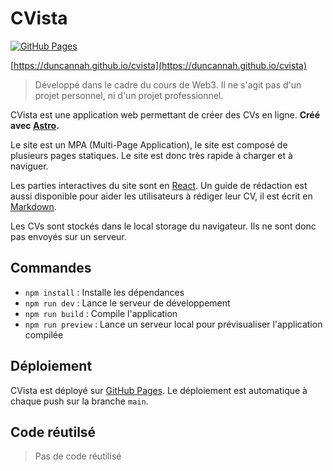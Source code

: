 # CVista

[![GitHub Pages](https://img.shields.io/github/deployments/duncannah/CVista/github-pages?label=GitHub%20Pages&logo=github&logoColor=white)](https://duncannah.github.io/cvista)

[https://duncannah.github.io/cvista](https://duncannah.github.io/cvista)

> Développé dans le cadre du cours de Web3. Il ne s'agit pas d'un projet personnel, ni d'un projet professionnel.

CVista est une application web permettant de créer des CVs en ligne. **Créé avec [Astro](https://astro.build/).**

Le site est un MPA (Multi-Page Application), le site est composé de plusieurs pages statiques. Le site est donc très rapide à charger et à naviguer.

Les parties interactives du site sont en [React](https://reactjs.org/). Un guide de rédaction est aussi disponible pour aider les utilisateurs à rédiger leur CV, il est écrit en [Markdown](https://daringfireball.net/projects/markdown/).

Les CVs sont stockés dans le local storage du navigateur. Ils ne sont donc pas envoyés sur un serveur.

## Commandes

-   `npm install` : Installe les dépendances
-   `npm run dev` : Lance le serveur de développement
-   `npm run build` : Compile l'application
-   `npm run preview` : Lance un serveur local pour prévisualiser l'application compilée

## Déploiement

CVista est déployé sur [GitHub Pages](https://pages.github.com/). Le déploiement est automatique à chaque push sur la branche `main`.

## Code réutilsé

> Pas de code réutilisé
